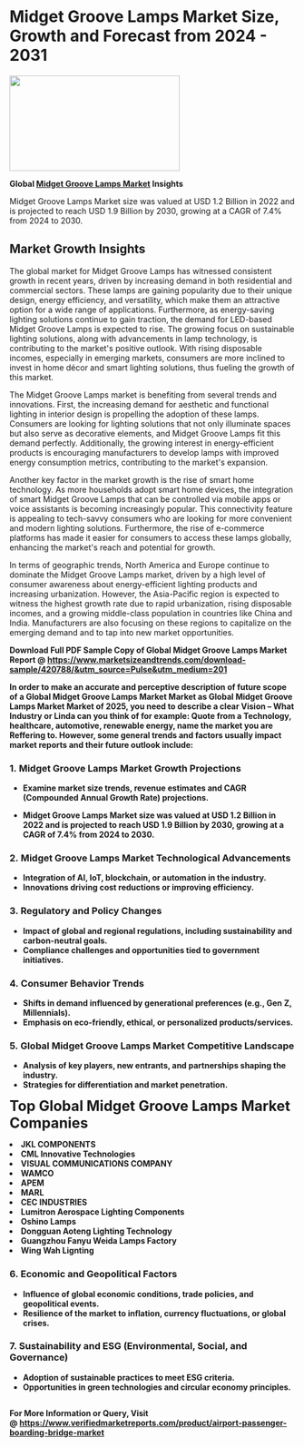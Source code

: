 <H1>Midget Groove Lamps Market Size, Growth and Forecast from 2024 - 2031</H1><img class="aligncenter size-medium wp-image-584254" src="https://thirdeyenews.in/wp-content/uploads/2024/09/Global-Market-Research-300x168.jpeg" alt="" width="300" height="168" /><p><strong>Global&nbsp;<a href="https://www.marketsizeandtrends.com/download-sample/420788/&amp;utm_source=Pulse&amp;utm_medium=201">Midget Groove Lamps Market</a> Insights</strong></p><p>Midget Groove Lamps Market size was valued at USD 1.2 Billion in 2022 and is projected to reach USD 1.9 Billion by 2030, growing at a CAGR of 7.4% from 2024 to 2030.</p><p><h2>Market Growth Insights</h2> <p>The global market for Midget Groove Lamps has witnessed consistent growth in recent years, driven by increasing demand in both residential and commercial sectors. These lamps are gaining popularity due to their unique design, energy efficiency, and versatility, which make them an attractive option for a wide range of applications. Furthermore, as energy-saving lighting solutions continue to gain traction, the demand for LED-based Midget Groove Lamps is expected to rise. The growing focus on sustainable lighting solutions, along with advancements in lamp technology, is contributing to the market's positive outlook. With rising disposable incomes, especially in emerging markets, consumers are more inclined to invest in home décor and smart lighting solutions, thus fueling the growth of this market.</p> <p><strong></strong></p> <p>The Midget Groove Lamps market is benefiting from several trends and innovations. First, the increasing demand for aesthetic and functional lighting in interior design is propelling the adoption of these lamps. Consumers are looking for lighting solutions that not only illuminate spaces but also serve as decorative elements, and Midget Groove Lamps fit this demand perfectly. Additionally, the growing interest in energy-efficient products is encouraging manufacturers to develop lamps with improved energy consumption metrics, contributing to the market's expansion.</p> <p>Another key factor in the market growth is the rise of smart home technology. As more households adopt smart home devices, the integration of smart Midget Groove Lamps that can be controlled via mobile apps or voice assistants is becoming increasingly popular. This connectivity feature is appealing to tech-savvy consumers who are looking for more convenient and modern lighting solutions. Furthermore, the rise of e-commerce platforms has made it easier for consumers to access these lamps globally, enhancing the market's reach and potential for growth.</p> <p>In terms of geographic trends, North America and Europe continue to dominate the Midget Groove Lamps market, driven by a high level of consumer awareness about energy-efficient lighting products and increasing urbanization. However, the Asia-Pacific region is expected to witness the highest growth rate due to rapid urbanization, rising disposable incomes, and a growing middle-class population in countries like China and India. Manufacturers are also focusing on these regions to capitalize on the emerging demand and to tap into new market opportunities.</p> <p><strong></p><p><span class=""><strong>Download Full PDF Sample Copy of Global Midget Groove Lamps Market Report</strong> @ <a href="https://www.marketsizeandtrends.com/download-sample/420788/&amp;utm_source=Pulse&amp;utm_medium=201" target="_blank">https://www.marketsizeandtrends.com/download-sample/420788/&amp;utm_source=Pulse&amp;utm_medium=201</a></span></p><p>In order to make an accurate and perceptive description of future scope of a Global&nbsp;Midget Groove Lamps Market Market as Global&nbsp;Midget Groove Lamps Market Market of 2025, you need to describe a clear Vision &ndash; What Industry or Linda can you think of for example: Quote from a Technology, healthcare, automotive, renewable energy, name the market you are Reffering to. However, some general trends and factors usually impact market reports and their future outlook include:</p><h3>1.&nbsp;<strong>Midget Groove Lamps Market Growth Projections</strong></h3><ul><li>Examine market size trends, revenue estimates and CAGR (Compounded Annual Growth Rate) projections.</li><li><p>Midget Groove Lamps Market size was valued at USD 1.2 Billion in 2022 and is projected to reach USD 1.9 Billion by 2030, growing at a CAGR of 7.4% from 2024 to 2030.</p></li></ul><h3>2.&nbsp;<strong>Midget Groove Lamps Market Technological Advancements</strong></h3><ul><li>Integration of AI, IoT, blockchain, or automation in the industry.</li><li>Innovations driving cost reductions or improving efficiency.</li></ul><h3>3.&nbsp;<strong>Regulatory and Policy Changes</strong></h3><ul><li>Impact of global and regional regulations, including sustainability and carbon-neutral goals.</li><li>Compliance challenges and opportunities tied to government initiatives.</li></ul><h3>4.&nbsp;<strong>Consumer Behavior Trends</strong></h3><ul><li>Shifts in demand influenced by generational preferences (e.g., Gen Z, Millennials).</li><li>Emphasis on eco-friendly, ethical, or personalized products/services.</li></ul><h3>5.&nbsp;<strong>Global Midget Groove Lamps Market Competitive Landscape</strong></h3><ul><li>Analysis of key players, new entrants, and partnerships shaping the industry.</li><li>Strategies for differentiation and market penetration.</li></ul><p data-pm-slice="1 1 []"><span style="color: inherit; font-family: inherit; font-size: 25px;">Top Global Midget Groove Lamps Market Companies</span></p><div class="" data-test-id=""><p><li>JKL COMPONENTS</li><li> CML Innovative Technologies</li><li> VISUAL COMMUNICATIONS COMPANY</li><li> WAMCO</li><li> APEM</li><li> MARL</li><li> CEC INDUSTRIES</li><li> Lumitron Aerospace Lighting Components</li><li> Oshino Lamps</li><li> Dongguan Aoteng Lighting Technology</li><li> Guangzhou Fanyu Weida Lamps Factory</li><li> Wing Wah Lignting</li></p></div><h3>6.&nbsp;<strong>Economic and Geopolitical Factors</strong></h3><ul><li>Influence of global economic conditions, trade policies, and geopolitical events.</li><li>Resilience of the market to inflation, currency fluctuations, or global crises.</li></ul><h3>7.&nbsp;<strong>Sustainability and ESG (Environmental, Social, and Governance)</strong></h3><ul><li>Adoption of sustainable practices to meet ESG criteria.</li><li>Opportunities in green technologies and circular economy principles.</li></ul><h2><strong style="font-size: 14px;">For More Information or Query, Visit @&nbsp;</strong><a style="background-color: #ffffff; font-size: 14px;" href="https://www.marketsizeandtrends.com/report/midget-groove-lamps-market/" target="_blank">https://www.verifiedmarketreports.com/product/airport-passenger-boarding-bridge-market</a></h2>
